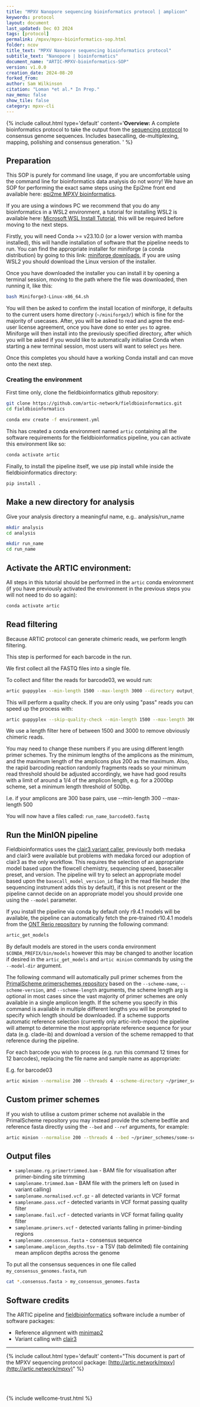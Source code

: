 ```yaml
---
title: "MPXV Nanopore sequencing bioinformatics protocol | amplicon"
keywords: protocol
layout: document
last_updated: Dec 03 2024
tags: [protocol]
permalink: /mpxv/mpxv-bioinformatics-sop.html
folder: ncov
title_text: "MPXV Nanopore sequencing bioinformatics protocol"
subtitle_text: "Nanopore | bioinformatics"
document_name: "ARTIC-MPXV-bioinformatics-SOP"
version: v1.0.0
creation_date: 2024-08-20
forked_from: 
author: Sam Wilkinson
citation: "Loman *et al.* In Prep."
nav_menu: false
show_tile: false
category: mpxv-cli
---
```


{% include callout.html
type='default'
content='**Overview:** A complete bioinformatics protocol to take the output from the [sequencing protocol](/ebov/ebov-seq-sop.html) to consensus genome sequences. Includes basecalling, de-multiplexing, mapping, polishing and consensus generation.
'
%}

## Preparation

This SOP is purely for command line usage, if you are uncomfortable using the command line for bioinformatics data analysis do not worry! We have an SOP for performing the exact same steps using the Epi2me front end available here: [epi2me MPXV bioinformatics](https://artic.network/mpxv/mpxv-ont-epi2me-sop.html).

If you are using a windows PC we recommend that you do any bioinformatics in a WSL2 environment, a tutorial for installing WSL2 is available here: [Microsoft WSL Install Tutorial](https://learn.microsoft.com/en-us/windows/wsl/install), this will be required before moving to the next steps.

Firstly, you will need Conda >= v23.10.0 (or a lower version with mamba installed), this will handle installation of software that the pipeline needs to run. You can find the appropriate installer for miniforge (a conda distribution) by going to this link: [miniforge downloads](https://conda-forge.org/download/), if you are using WSL2 you should download the Linux version of the installer.

Once you have downloaded the installer you can install it by opening a terminal session, moving to the path where the file was downloaded, then running it, like this:

```bash
bash Miniforge3-Linux-x86_64.sh
```

You will then be asked to confirm the install location of miniforge, it defaults to the current users home directory (`~/miniforge3/`) which is fine for the majority of usecases. After, you will be asked to read and agree the end-user license agreement, once you have done so enter `yes` to agree. 
Miniforge will then install into the previously specified directory, after which you will be asked if you would like to automatically initialise Conda when starting a new terminal session, most users will want to select `yes` here.

Once this completes you should have a working Conda install and can move onto the next step.


### Creating the environment

First time only, clone the fieldbioinformatics github repository:

```bash
git clone https://github.com/artic-network/fieldbioinformatics.git
cd fieldbioinformatics
```

```bash
conda env create -f environment.yml
```

This has created a conda environment named ```artic``` containing all the software requirements for the fieldbioinformatics pipeline, you can activate this environment like so:

```bash
conda activate artic
```

Finally, to install the pipeline itself, we use pip install while inside the fieldbioinformatics directory:

```bash
pip install .
```

## Make a new directory for analysis

Give your analysis directory a meaningful name, e.g.. analysis/run_name

```bash
mkdir analysis
cd analysis

mkdir run_name
cd run_name
```

## Activate the ARTIC environment:

All steps in this tutorial should be performed in the ```artic``` conda environment (if you have previously activated the environment in the previous steps you will not need to do so again):

```bash
conda activate artic
```

<!-- ### Basecalling with Guppy

If you did basecalling with MinKNOW, you can skip this step and go to *Demultiplexing*.

Run the Guppy basecaller on the new MinION run folder:

For fast mode basecalling:

```bash
guppy_basecaller -c dna_r9.4.1_450bps_fast.cfg -i /path/to/reads -s run_name -x auto -r
```

For high-accuracy mode basecalling:

```bash
guppy_basecaller -c dna_r9.4.1_450bps_hac.cfg -i /path/to/reads -s run_name -x auto -r
```

You need to substitute `/path/to/reads` to the folder where the FAST5 files from your
run are. Common locations are:

   - Mac: ```/Library/MinKNOW/data/run_name```
   - Linux: ```/var/lib/MinKNOW/data/run_name```
   - Windows ```c:/data/reads```

This will create a folder called `run_name` with the base-called reads in it.

### Demultiplexing

For the current version of the ARTIC protocol it is essential to demultiplex using strict parameters
to ensure barcodes are present at each end of the fragment.

Starting with this version of the protocol we are now recommending this is done with Guppy:

Guppy is not included with the computing environment and can be downloaded from the nanopore
community website (https://community.nanoporetech.com)

```bash
guppy_barcoder --require_barcodes_both_ends -i run_name -s output_directory --arrangements_files "barcode_arrs_nb12.cfg barcode_arrs_nb24.cfg"
``` -->

## Read filtering

Because ARTIC protocol can generate chimeric reads, we perform length filtering.

This step is performed for each barcode in the run.

We first collect all the FASTQ files into a single file.

To collect and filter the reads for barcode03, we would run:

```bash
artic guppyplex --min-length 1500 --max-length 3000 --directory output_directory/barcode03 --prefix run_name
```

This will perform a quality check. If you are only using "pass" reads you can speed up the process with:

```bash
artic guppyplex --skip-quality-check --min-length 1500 --max-length 3000 --directory output_directory/barcode03 --prefix run_name
```

We use a length filter here of between 1500 and 3000 to remove obviously chimeric reads.

You may need to change these numbers if you are using different length primer schemes. Try the minimum lengths of the amplicons as the minimum, and the maximum length of the amplicons plus 200 as the maximum. Also, the rapid barcoding reaction randomly fragments reads so your minimum read threshold should be adjusted accordingly, we have had good results with a limit of around a 1/4 of the amplicon length, e.g. for a 2000bp scheme, set a minimum length threshold of 500bp.

I.e. if your amplicons are 300 base pairs, use --min-length 300 --max-length 500

You will now have a files called: ``run_name_barcode03.fastq``

## Run the MinION pipeline

Fieldbioinformatics uses the [clair3 variant caller](https://www.nature.com/articles/s43588-022-00387-x), previously both medaka and clair3 were available but problems with medaka forced our adoption of clair3 as the only workflow. This requires the selection of an appropriate model based upon the flowcell chemistry, sequencing speed, basecaller preset, and version. The pipeline will try to select an appropriate model based upon the `basecall_model_version_id` flag in the read file header (the sequencing instrument adds this by default), if this is not present or the pipeline cannot decide on an appropriate model you should provide one using the `--model` parameter.

If you install the pipeline via conda by default only r9.4.1 models will be available, the pipeline can automatically fetch the pre-trained r10.4.1 models from the [ONT Rerio repository](https://github.com/nanoporetech/rerio/tree/master/clair3_models) by running the following command:

```sh
artic_get_models
```

By default models are stored in the users conda environment `$CONDA_PREFIX/bin/models` however this may be changed to another location if desired in the `artic_get_models` and `artic minion` commands by using the `--model-dir` argument.

The following command will automatically pull primer schemes from the [PrimalScheme primerschemes repository](https://github.com/quick-lab/primerschemes) based on the ```--scheme-name```, ```--scheme-version```, and ```--scheme-length``` arguments, the scheme length arg is optional in most cases since the vast majority of primer schemes are only available in a single amplicon length. If the scheme you specify in this command is available in multiple different lengths you will be prompted to specify which length should be downloaded.
If a scheme supports automatic reference selection (currently only artic-inrb-mpox) the pipeline will attempt to determine the most appropriate reference sequence for your data (e.g. clade-ib) and download a version of the scheme remapped to that reference during the pipeline.

For each barcode you wish to process (e.g. run this command 12 times for 12 barcodes), replacing the file name and sample name as appropriate:

E.g. for barcode03

```bash
artic minion --normalise 200 --threads 4 --scheme-directory ~/primer_schemes --scheme-name artic-inrb-mpox --scheme-length 2500 --scheme-version v1.0.0-cladeib --read-file run_name_barcode03.fastq samplename
```

## Custom primer schemes

If you wish to utilise a custom primer scheme not available in the PrimalScheme repository you may instead provide the scheme bedfile and reference fasta directly using the ```--bed``` and ```--ref``` arguments, for example:

```bash
artic minion --normalise 200 --threads 4 --bed ~/primer_schemes/some-scheme/some_virus.scheme.bed --ref ~/primer_schemes/some-scheme/some_virus.reference.fasta --read-file run_name_barcode03.fastq samplename
```

## Output files

   * ``samplename.rg.primertrimmed.bam`` - BAM file for visualisation after primer-binding site trimming
   * ```samplename.trimmed.bam``` - BAM file with the primers left on (used in variant calling)
   * ``samplename.normalised.vcf.gz`` - all detected variants in VCF format
   * ```samplename.pass.vcf``` - detected variants in VCF format passing quality filter
   * ```samplename.fail.vcf``` - detected variants in VCF format failing quality filter
   * ```samplename.primers.vcf``` - detected variants falling in primer-binding regions
   * ``samplename.consensus.fasta`` - consensus sequence
   * ``samplename.amplicon_depths.tsv`` - a TSV (tab delimited) file containing mean amplicon depths across the genome

To put all the consensus sequences in one file called ```my_consensus_genomes.fasta```, run

```bash
cat *.consensus.fasta > my_consensus_genomes.fasta
```

## Software credits
The ARTIC pipeline and [fieldbioinformatics](https://github.com/artic-network/fieldbioinformatics) software include a number of software packages:
- Reference alignment with [minimap2](https://github.com/lh3/minimap2)
- Variant calling with [clair3](https://www.nature.com/articles/s43588-022-00387-x)

---

{% include callout.html
type='default'
content="This document is part of the MPXV sequencing protocol package: [http://artic.network/mpxv](http://artic.network/mpxv)"
%}

<br /><br />

{% include wellcome-trust.html %}
<br />

<div class="pagebreak"> </div>
